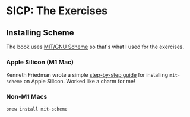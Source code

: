 # SICP: The Exercises

## Installing Scheme

The book uses [MIT/GNU Scheme](https://www.gnu.org/software/mit-scheme/) so that's what I used for the exercises.

### Apple Silicon (M1 Mac)

Kenneth Friedman wrote a simple [step-by-step guide](https://www.kennethfriedman.org/thoughts/2021/mit-scheme-on-apple-silicon/) for installing `mit-scheme` on Apple Silicon. Worked like a charm for me!

### Non-M1 Macs

`brew install mit-scheme`
